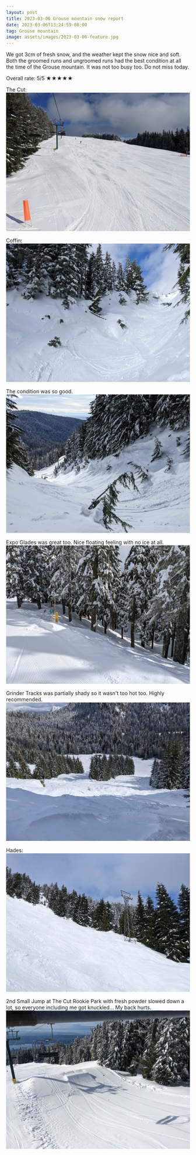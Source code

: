 ```yaml
---
layout: post
title: 2023-03-06 Grouse mountain snow report
date: 2023-03-06T13:24:59-08:00
tag: Grouse mountain
image: assets/images/2023-03-06-feature.jpg
---
```

We got 3cm of fresh snow, and the weather kept the snow nice and soft. Both the groomed runs and ungroomed runs had the best condition at all the time of the Grouse mountain. It was not too busy too. Do not miss today.

Overall rate: 5/5 ★★★★★

The Cut:
![](/assets/images/2023-03-06-the-cut.jpg)

Coffin:
![](/assets/images/2023-03-06-coffin.jpg)

The condition was so good.
![](/assets/images/2023-03-06-coffin-2.jpg)

Expo Glades was great too. Nice floating feeling with no ice at all.
![](/assets/images/2023-03-06-expo-glades.jpg)

Grinder Tracks was partially shady so it wasn't too hot too. Highly recommended.
![](/assets/images/2023-03-06-grinder-tracks.jpg)

Hades:
![](/assets/images/2023-03-06-hades.jpg)

2nd Small Jump at The Cut Rookie Park with fresh powder slowed down a lot, so everyone including me got knuckled... My back hurts.
![](/assets/images/2023-03-06-2nd-small-jump.jpg)

